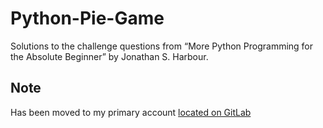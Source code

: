 # Python-Pie-Game
Solutions to the challenge questions from “More Python Programming for the Absolute Beginner” by Jonathan S. Harbour.

## Note

Has been moved to my primary account [located on GitLab](https://gitlab.com/datenstrom/python-pyGame)
